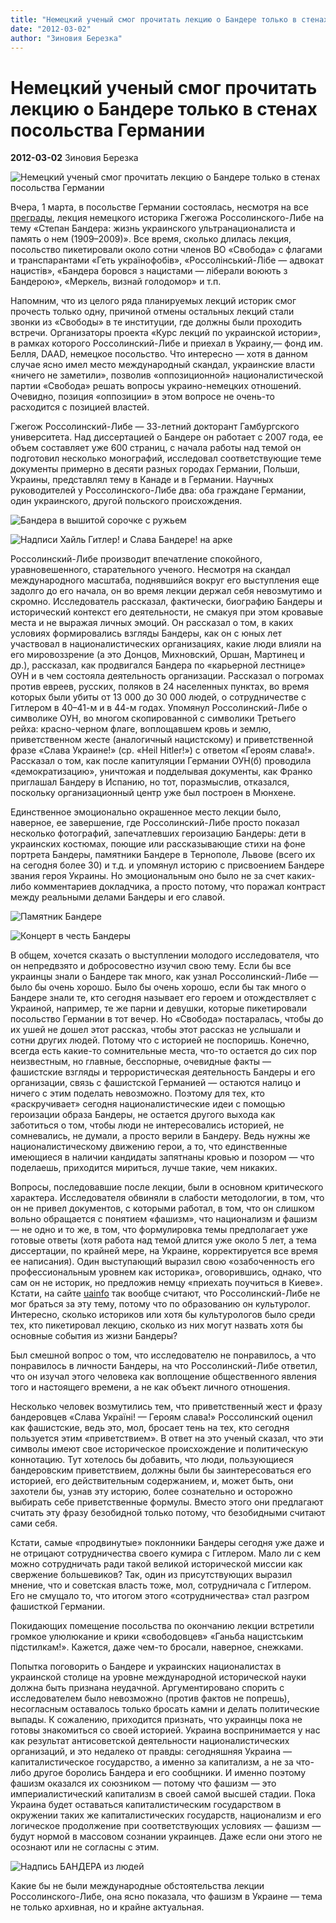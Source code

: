 ```yaml
---
title: "Немецкий ученый смог прочитать лекцию о Бандере только в стенах посольства Германии"
date: "2012-03-02"
author: "Зиновия Березка"
---
```


# Немецкий ученый смог прочитать лекцию о Бандере только в стенах посольства Германии

**2012-03-02** Зиновия Березка

![Немецкий ученый смог прочитать лекцию о Бандере только в стенах посольства Германии](images/Lviv.jpg)

Вчера, 1 марта, в посольстве Германии состоялась, несмотря на все [преграды](/5020.html), лекция немецкого историка Гжегожа Россолинского-Либе на тему «Степан Бандера: жизнь украинского ультранационалиста и память о нем (1909–2009)». Все время, сколько длилась лекция, посольство пикетировали около сотни членов ВО «Свобода» с флагами и транспарантами «Геть українофобів», «Россолінський-Лібе — адвокат нацистів», «Бандера боровся з нацистами — ліберали воюють з Бандерою», «Меркель, визнай голодомор» и т.п.

Напомним, что из целого ряда планируемых лекций историк смог прочесть только одну, причиной отмены остальных лекций стали звонки из «Свободы» в те институции, где должны были проходить встречи. Организаторы проекта «Курс лекций по украинской истории», в рамках которого Россолинский-Либе и приехал в Украину,— фонд им. Белля, DAAD, немецкое посольство. Что интересно — хотя в данном случае ясно имел место международный скандал, украинские власти «ничего не заметили», позволив «оппозиционной» националистической партии «Свобода» решать вопросы украино-немецких отношений. Очевидно, позиция «оппозиции» в этом вопросе не очень-то расходится с позицией властей.

Гжегож Россолинский-Либе — 33-летний докторант Гамбургского университета. Над диссертацией о Бандере он работает с 2007 года, ее объем составляет уже 600 страниц, с начала работы над темой он подготовил несколько монографий, исследовал соответствующие теме документы примерно в десяти разных городах Германии, Польши, Украины, представлял тему в Канаде и в Германии. Научных руководителей у Россолинского-Либе два: оба граждане Германии, один украинского, другой польского происхождения.

![Бандера в вышитой сорочке с ружьем](images/bandera.jpg)

 ![Надписи Хайль Гитлер! и Слава Бандере! на арке](images/heil.jpg)

Россолинский-Либе производит впечатление спокойного, уравновешенного, старательного ученого. Несмотря на скандал международного масштаба, поднявшийся вокруг его выступления еще задолго до его начала, он во время лекции держал себя невозмутимо и скромно. Исследователь рассказал, фактически, биографию Бандеры и исторический контекст его деятельности, не смакуя при этом кровавые места и не выражая личных эмоций. Он рассказал о том, в каких условиях формировались взгляды Бандеры, как он с юных лет участвовал в националистических организациях, какие люди влияли на его мировоззрение (а это Донцов, Михновский, Оршан, Мартинец и др.), рассказал, как продвигался Бандера по «карьерной лестнице» ОУН и в чем состояла деятельность организации. Рассказал о погромах против евреев, русских, поляков в 24 населенных пунктах, во время которых были убиты от 13 000 до 30 000 людей, о сотрудничестве с Гитлером в 40–41-м и в 44-м годах. Упомянул Россолинский-Либе о символике ОУН, во многом скопированной с символики Третьего рейха: красно-черном флаге, воплощавшем кровь и землю, приветственном жесте (аналогичный нацистскому) и приветственной фразе «Слава Украине!» (ср. «Heil Hitler!») с ответом «Героям слава!». Рассказал о том, как после капитуляции Германии ОУН(б) проводила «демократизацию», уничтожая и подделывая документы, как Франко приглашал Бандеру в Испанию, но тот, поразмыслив, отказался, поскольку организационный центр уже был построен в Мюнхене.

Единственное эмоционально окрашенное место лекции было, наверное, ее завершение, где Россолинский-Либе просто показал несколько фотографий, запечатлевших героизацию Бандеры: дети в украинских костюмах, поющие или рассказывающие стихи на фоне портрета Бандеры, памятники Бандере в Тернополе, Львове (всего их на сегодня более 30) и т.д. и упомянул историю с присвоением Бандере звания героя Украины. Но эмоциональным оно было не за счет каких-либо комментариев докладчика, а просто потому, что поражал контраст между реальными делами Бандеры и его славой.

![Памятник Бандере](images/denkmal.jpg)

 ![Концерт в честь Бандеры](images/concert.jpg)

В общем, хочется сказать о выступлении молодого исследователя, что он непредвзято и добросовестно изучил свою тему. Если бы все украинцы знали о Бандере так много, как узнал Россолинский-Либе — было бы очень хорошо. Было бы очень хорошо, если бы так много о Бандере знали те, кто сегодня называет его героем и отождествляет с Украиной, например, те же парни и девушки, которые пикетировали посольство Германии в тот вечер. Но «Свобода» постаралась, чтобы до их ушей не дошел этот рассказ, чтобы этот рассказ не услышали и сотни других людей. Потому что с историей не поспоришь. Конечно, всегда есть какие-то сомнительные места, что-то остается до сих пор неизвестным, но главные, бесспорные, очевидные факты — фашистские взгляды и террористическая деятельность Бандеры и его организации, связь с фашистской Германией — остаются налицо и ничего с этим поделать невозможно. Поэтому для тех, кто «раскручивает» сегодня националистические идеи с помощью героизации образа Бандеры, не остается другого выхода как заботиться о том, чтобы люди не интересовались историей, не сомневались, не думали, а просто верили в Бандеру. Ведь нужны же националистическому движению герои, а то, что единственные имеющиеся в наличии кандидаты запятнаны кровью и позором — что поделаешь, приходится мириться, лучше такие, чем никаких.

Вопросы, последовавшие после лекции, были в основном критического характера. Исследователя обвиняли в слабости методологии, в том, что он не привел документов, с которыми работал, в том, что он слишком вольно обращается с понятием «фашизм», что национализм и фашизм — не одно и то же, в том, что формулировка темы предполагает уже готовые ответы (хотя работа над темой длится уже около 5 лет, а тема диссертации, по крайней мере, на Украине, корректируется все время ее написания). Один выступающий выразил свою «озабоченность его профессиональным уровнем как историка», оговорившись, однако, что сам он не историк, но предложив немцу «приехать поучиться в Киеве». Кстати, на сайте [uainfo](http://uainfo.censor.net.ua/news/11718-skandalnyy-nemeckiy-istorik-rossolinskiy-libe-okazalsya-aspirantom-kulturologom.html) так вообще считают, что Россолинский-Либе не мог браться за эту тему, потому что по образованию он культуролог. Интересно, сколько историков или хотя бы культурологов было среди тех, кто пикетировал лекцию, сколько из них могут назвать хотя бы основные события из жизни Бандеры?

Был смешной вопрос о том, что исследователю не понравилось, а что понравилось в личности Бандеры, на что Россолинский-Либе ответил, что он изучал этого человека как воплощение общественного явления того и настоящего времени, а не как объект личного отношения.

Несколько человек возмутились тем, что приветственный жест и фразу бандеровцев «Слава Україні! — Героям слава!» Россолинский оценил как фашистские, ведь это, мол, бросает тень на тех, кто сегодня пользуется этим «приветствием». В ответ на это ученый сказал, что эти символы имеют свое историческое происхождение и политическую коннотацию. Тут хотелось бы добавить, что люди, пользующиеся бандеровским приветствием, должны были бы заинтересоваться его историей, его действительным содержанием, и, может быть, они захотели бы, узнав эту историю, более сознательно и осторожно выбирать себе приветственные формулы. Вместо этого они предлагают считать эту фразу безобидной только потому, что безобидными считают сами себя.

Кстати, самые «продвинутые» поклонники Бандеры сегодня уже даже и не отрицают сотрудничества своего кумира с Гитлером. Мало ли с кем можно сотрудничать ради такой великой исторической миссии как свержение большевиков? Так, один из присутствующих выразил мнение, что и советская власть тоже, мол, сотрудничала с Гитлером. Его не смущало то, что итогом этого «сотрудничества» стал разгром фашисткой Германии.

Покидающих помещение посольства по окончанию лекции встретили громкое улюлюкание и крики «свободовцев» «Ганьба нацистським підстилкам!». Кажется, даже чем-то бросали, наверное, снежками.

Попытка поговорить о Бандере и украинских националистах в украинской столице на уровне международной исторической науки должна быть признана неудачной. Аргументировано спорить с исследователем было невозможно (против фактов не попрешь), несогласным оставалось только бросать камни и делать политические выпады. К сожалению, приходится признать, что украинцы пока не готовы знакомиться со своей историей. Украина воспринимается у нас как результат антисоветской деятельности националистических организаций, и это недалеко от правды: сегодняшняя Украина — капиталистическое государство, а именно за капитализм, а не за что-либо другое боролись Бандера и его сообщники. И именно поэтому фашизм оказался их союзником — потому что фашизм — это империалистический капитализм в своей самой высшей стадии. Пока Украина будет оставаться капиталистическим государством в окружении таких же капиталистических государств, национализм и его логическое продолжение при соответствующих условиях — фашизм — будут нормой в массовом сознании украинцев. Даже если они этого не осознают или не согласны с этим.

![Надпись БАНДЕРА из людей](images/fest.jpg)

Какие бы не были международные обстоятельства лекции Россолинского-Либе, она ясно показала, что фашизм в Украине — тема не только архивная, но и крайне актуальная.